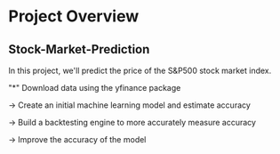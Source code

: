 
# Project Overview
## Stock-Market-Prediction





In this project, we'll predict the price of the S&P500 stock market index.


"*"  Download data using the yfinance package



->  Create an initial machine learning model and estimate accuracy


->  Build a backtesting engine to more accurately measure accuracy



->  Improve the accuracy of the model


